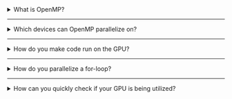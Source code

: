 <details>
<summary>What is OpenMP?</summary>
<br>
OpenMP is an abstraction on multiprocessing for C, C++ and Fortran.
</details>

---

<details>
<summary>Which devices can OpenMP parallelize on?</summary>
<br>

Unlike HIP, OpenMP can parallelize on CPUs, GPUs, FPGAs, etc.

</details>

---

<details>
<summary>How do you make code run on the GPU?</summary>
<br>

Use the `#pragma omp target` construct.

</details>

---

<details>
<summary>How do you parallelize a for-loop?</summary>
<br>

Use the `#pragma omp parallel for` construct.

</details>

---

<details>
<summary>How can you quickly check if your GPU is being utilized?</summary>
<br>

Run `rocm-smi` and check the GPU utilization.

</details>
